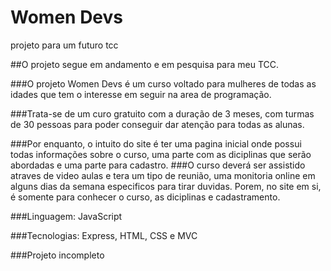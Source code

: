 # Women Devs
projeto para um futuro tcc

##O projeto segue em andamento e em pesquisa para meu TCC. 

###O projeto Women Devs é um curso voltado para mulheres de todas as idades que tem o interesse em seguir na area de programação.

###Trata-se de um curo gratuito com a duração de 3 meses, com turmas de 30 pessoas para poder conseguir dar atenção para todas as alunas.


###Por enquanto, o intuito do site é ter uma pagina inicial onde possui todas informações sobre o curso, uma parte com as diciplinas que serão abordadas e uma parte para cadastro. 
###O curso deverá ser assistido atraves de video aulas e tera um tipo de reunião, uma monitoria online em alguns dias da semana especificos para tirar duvidas. Porem, no site em si, é somente para conhecer o curso, as diciplinas e cadastramento. 

###Linguagem: JavaScript

###Tecnologias: Express, HTML, CSS e MVC

###Projeto incompleto

